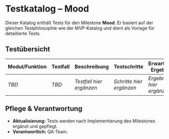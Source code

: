 # Testkatalog – Mood

Dieser Katalog enthält Tests für den Milestone **Mood**. Er basiert auf der gleichen Testphilosophie wie der MVP-Katalog und dient als Vorlage für detaillierte Tests.

## Testübersicht

| Modul/Funktion | Testfall | Beschreibung | Testschritte | Erwartetes Ergebnis | Status | Automatisiert? |
| --- | --- | --- | --- | --- | :---: | :---: |
| _TBD_ | _TBD_ | _Testfall hier ergänzen_ | _Schritte hier ergänzen_ | _Ergebnis hier ergänzen_ | 🟥 | Nein |

## Pflege & Verantwortung

- **Aktualisierung:** Tests werden nach Implementierung des Milestones ergänzt und gepflegt.
- **Verantwortlich:** QA-Team.

